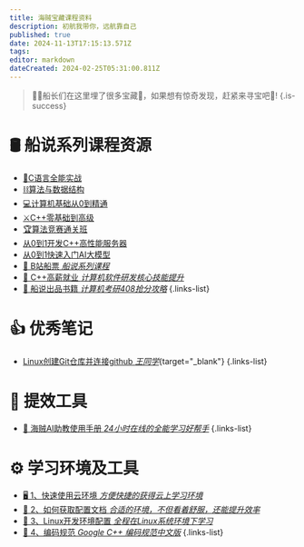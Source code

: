 ```yaml
---
title: 海贼宝藏课程资料
description: 初航我带你，远航靠自己
published: true
date: 2024-11-13T17:15:13.571Z
tags: 
editor: markdown
dateCreated: 2024-02-25T05:31:00.811Z
---
```


> 👨‍🏫船长们在这里埋了很多宝藏💠，如果想有惊奇发现，赶紧来寻宝吧🤑!
{.is-success}

# 🛢 船说系列课程资源

- [🔧C语言全能实战](/courses_resource/c_language/home)
- [⛓️算法与数据结构](/courses_resource/datastruct/datastruct)
- [💻计算机基础从0到精通](/courses_resource/computer_base/computer_base)
- [⚔️C++零基础到高级](/courses_resource/cpp_language/home)
- [🏆算法竞赛通关班](/courses_resource/csp/home)
- [从0到1开发C++高性能服务器](/courses_resource/cpp_project_server/home)
- [从0到1快速入门AI大模型](/courses_resource/ai_mllm_aigc/home)
- [📡 B站船票 *船说系列课程*](/courses_resource/bili_courses.md)
- [🧙 C++高薪就业 *计算机软件研发核心技能提升*](/courses_resource/cpp_high_salary/home.md)
- [📕 船说出品书籍 *计算机考研408抢分攻略*](/info_notice/books_2024_408)
{.links-list}

# 👍 优秀笔记
- [Linux创建Git仓库并连接github *王同学*](https://blog.csdn.net/qq_53652592/article/details/136395379?spm=1001.2014.3001.5501){target="_blank"}
{.links-list}

# 🧰 提效工具
- [🤖 海贼AI助教使用手册 *24小时在线的全能学习好帮手*](/courses_resource/ai_assistant)
{.links-list}

# ⚙ 学习环境及工具
- [🖥 1、快速使用云环境 *方便快捷的获得云上学习环境*](/courses_resource/cloud_usage/快速使用云环境.md)
- [🚅 2、如何获取配置文档 *合适的环境，不但看着舒服，还能提升效率*](/courses_resource/cloud_usage/如何获取配置文档.md)
- [🦭 3、Linux开发环境配置 *全程在Linux系统环境下学习*](/courses_resource/cloud_usage/Linux开发环境配置.md)
- [📖 4、编码规范 *Google C++ 编码规范中文版*](/courses_resource/reference_doc/Google_Cpp_Code_Style_CN.pdf)
{.links-list}


